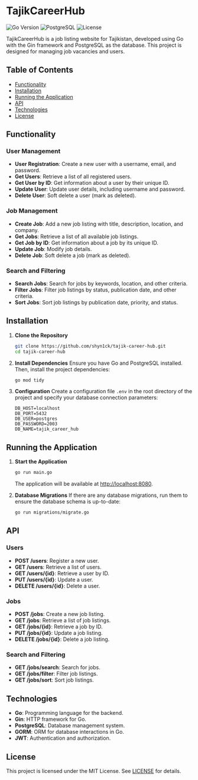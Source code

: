 # TajikCareerHub

![Go Version](https://img.shields.io/badge/Go-1.18%2B-blue)
![PostgreSQL](https://img.shields.io/badge/PostgreSQL-Required-brightgreen)
![License](https://img.shields.io/badge/license-MIT-green)

TajikCareerHub is a job listing website for Tajikistan, developed using Go with the Gin framework and PostgreSQL as the database. This project is designed for managing job vacancies and users.

## Table of Contents
- [Functionality](#functionality)
- [Installation](#installation)
- [Running the Application](#running-the-application)
- [API](#api)
- [Technologies](#technologies)
- [License](#license)

## Functionality

### User Management
- **User Registration**: Create a new user with a username, email, and password.
- **Get Users**: Retrieve a list of all registered users.
- **Get User by ID**: Get information about a user by their unique ID.
- **Update User**: Update user details, including username and password.
- **Delete User**: Soft delete a user (mark as deleted).

### Job Management
- **Create Job**: Add a new job listing with title, description, location, and company.
- **Get Jobs**: Retrieve a list of all available job listings.
- **Get Job by ID**: Get information about a job by its unique ID.
- **Update Job**: Modify job details.
- **Delete Job**: Soft delete a job (mark as deleted).

### Search and Filtering
- **Search Jobs**: Search for jobs by keywords, location, and other criteria.
- **Filter Jobs**: Filter job listings by status, publication date, and other criteria.
- **Sort Jobs**: Sort job listings by publication date, priority, and status.

## Installation

1. **Clone the Repository**
   ```bash
   git clone https://github.com/shyn1ck/tajik-career-hub.git
   cd tajik-career-hub
   ```

2. **Install Dependencies**
   Ensure you have Go and PostgreSQL installed. Then, install the project dependencies:
   ```bash
   go mod tidy
   ```

3. **Configuration**
   Create a configuration file `.env` in the root directory of the project and specify your database connection parameters:
   ```env
   DB_HOST=localhost
   DB_PORT=5432
   DB_USER=postgres
   DB_PASSWORD=2003
   DB_NAME=tajik_career_hub
   ```

## Running the Application

1. **Start the Application**
   ```bash
   go run main.go
   ```
   The application will be available at [http://localhost:8080](http://localhost:8080).

2. **Database Migrations**
   If there are any database migrations, run them to ensure the database schema is up-to-date:
   ```bash
   go run migrations/migrate.go
   ```

## API

### Users
- **POST /users**: Register a new user.
- **GET /users**: Retrieve a list of users.
- **GET /users/{id}**: Retrieve a user by ID.
- **PUT /users/{id}**: Update a user.
- **DELETE /users/{id}**: Delete a user.

### Jobs
- **POST /jobs**: Create a new job listing.
- **GET /jobs**: Retrieve a list of job listings.
- **GET /jobs/{id}**: Retrieve a job by ID.
- **PUT /jobs/{id}**: Update a job listing.
- **DELETE /jobs/{id}**: Delete a job listing.

### Search and Filtering
- **GET /jobs/search**: Search for jobs.
- **GET /jobs/filter**: Filter job listings.
- **GET /jobs/sort**: Sort job listings.

## Technologies
- **Go**: Programming language for the backend.
- **Gin**: HTTP framework for Go.
- **PostgreSQL**: Database management system.
- **GORM**: ORM for database interactions in Go.
- **JWT**: Authentication and authorization.

## License
This project is licensed under the MIT License. See [LICENSE](LICENSE) for details.
